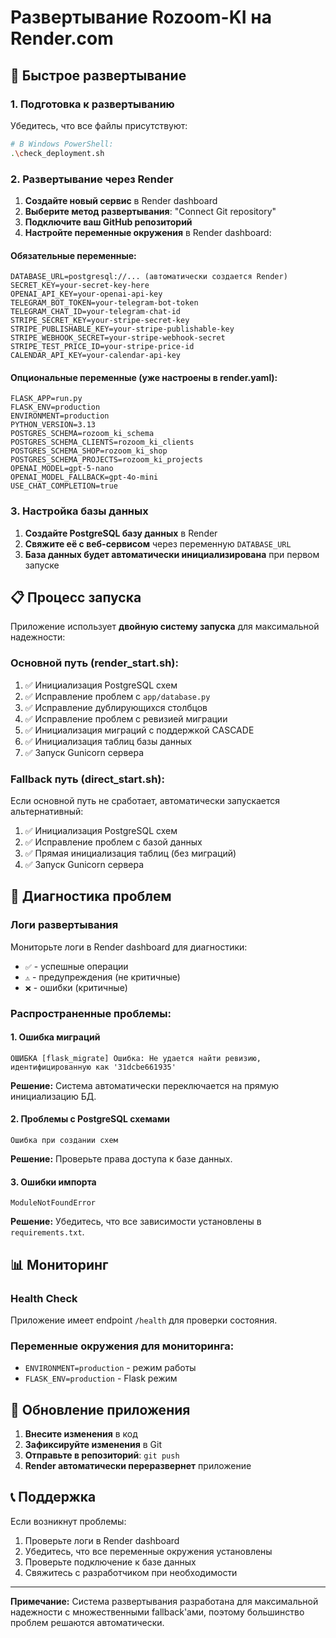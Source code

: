 # Развертывание Rozoom-KI на Render.com

## 🚀 Быстрое развертывание

### 1. Подготовка к развертыванию

Убедитесь, что все файлы присутствуют:
```bash
# В Windows PowerShell:
.\check_deployment.sh
```

### 2. Развертывание через Render

1. **Создайте новый сервис** в Render dashboard
2. **Выберите метод развертывания**: "Connect Git repository"
3. **Подключите ваш GitHub репозиторий**
4. **Настройте переменные окружения** в Render dashboard:

#### Обязательные переменные:
```
DATABASE_URL=postgresql://... (автоматически создается Render)
SECRET_KEY=your-secret-key-here
OPENAI_API_KEY=your-openai-api-key
TELEGRAM_BOT_TOKEN=your-telegram-bot-token
TELEGRAM_CHAT_ID=your-telegram-chat-id
STRIPE_SECRET_KEY=your-stripe-secret-key
STRIPE_PUBLISHABLE_KEY=your-stripe-publishable-key
STRIPE_WEBHOOK_SECRET=your-stripe-webhook-secret
STRIPE_TEST_PRICE_ID=your-stripe-price-id
CALENDAR_API_KEY=your-calendar-api-key
```

#### Опциональные переменные (уже настроены в render.yaml):
```
FLASK_APP=run.py
FLASK_ENV=production
ENVIRONMENT=production
PYTHON_VERSION=3.13
POSTGRES_SCHEMA=rozoom_ki_schema
POSTGRES_SCHEMA_CLIENTS=rozoom_ki_clients
POSTGRES_SCHEMA_SHOP=rozoom_ki_shop
POSTGRES_SCHEMA_PROJECTS=rozoom_ki_projects
OPENAI_MODEL=gpt-5-nano
OPENAI_MODEL_FALLBACK=gpt-4o-mini
USE_CHAT_COMPLETION=true
```

### 3. Настройка базы данных

1. **Создайте PostgreSQL базу данных** в Render
2. **Свяжите её с веб-сервисом** через переменную `DATABASE_URL`
3. **База данных будет автоматически инициализирована** при первом запуске

## 📋 Процесс запуска

Приложение использует **двойную систему запуска** для максимальной надежности:

### Основной путь (render_start.sh):
1. ✅ Инициализация PostgreSQL схем
2. ✅ Исправление проблем с `app/database.py`
3. ✅ Исправление дублирующихся столбцов
4. ✅ Исправление проблем с ревизией миграции
5. ✅ Инициализация миграций с поддержкой CASCADE
6. ✅ Инициализация таблиц базы данных
7. ✅ Запуск Gunicorn сервера

### Fallback путь (direct_start.sh):
Если основной путь не сработает, автоматически запускается альтернативный:
1. ✅ Инициализация PostgreSQL схем
2. ✅ Исправление проблем с базой данных
3. ✅ Прямая инициализация таблиц (без миграций)
4. ✅ Запуск Gunicorn сервера

## 🔧 Диагностика проблем

### Логи развертывания
Мониторьте логи в Render dashboard для диагностики:
- `✅` - успешные операции
- `⚠️` - предупреждения (не критичные)
- `❌` - ошибки (критичные)

### Распространенные проблемы:

#### 1. Ошибка миграций
```
ОШИБКА [flask_migrate] Ошибка: Не удается найти ревизию, идентифицированную как '31dcbe661935'
```
**Решение:** Система автоматически переключается на прямую инициализацию БД.

#### 2. Проблемы с PostgreSQL схемами
```
Ошибка при создании схем
```
**Решение:** Проверьте права доступа к базе данных.

#### 3. Ошибки импорта
```
ModuleNotFoundError
```
**Решение:** Убедитесь, что все зависимости установлены в `requirements.txt`.

## 📊 Мониторинг

### Health Check
Приложение имеет endpoint `/health` для проверки состояния.

### Переменные окружения для мониторинга:
- `ENVIRONMENT=production` - режим работы
- `FLASK_ENV=production` - Flask режим

## 🔄 Обновление приложения

1. **Внесите изменения** в код
2. **Зафиксируйте изменения** в Git
3. **Отправьте в репозиторий**: `git push`
4. **Render автоматически переразвернет** приложение

## 📞 Поддержка

Если возникнут проблемы:
1. Проверьте логи в Render dashboard
2. Убедитесь, что все переменные окружения установлены
3. Проверьте подключение к базе данных
4. Свяжитесь с разработчиком при необходимости

---

**Примечание:** Система развертывания разработана для максимальной надежности с множественными fallback'ами, поэтому большинство проблем решаются автоматически.

